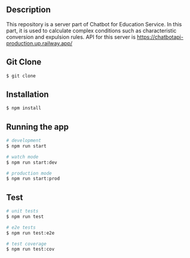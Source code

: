 ## Description

This repository is a server part of Chatbot for Education Service. In this part, it is used to calculate complex conditions such as characteristic conversion and expulsion rules.
API for this server is https://chatbotapi-production.up.railway.app/

## Git Clone

```bash
$ git clone 
```

## Installation

```bash
$ npm install
```

## Running the app

```bash
# development
$ npm run start

# watch mode
$ npm run start:dev

# production mode
$ npm run start:prod
```

## Test

```bash
# unit tests
$ npm run test

# e2e tests
$ npm run test:e2e

# test coverage
$ npm run test:cov
```

